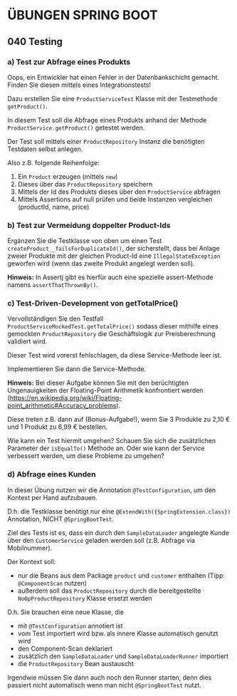 # ÜBUNGEN SPRING BOOT

## 040 Testing

### a) Test zur Abfrage eines Produkts

Oops, ein Entwickler hat einen Fehler in der Datenbankschicht
gemacht. Finden Sie diesen mittels eines Integrationstests!

Dazu erstellen Sie eine `ProductServiceTest` Klasse mit der Testmethode
`getProduct()`.

In diesem Test soll die Abfrage eines Produkts anhand der Methode `ProductService.getProduct()`
getestet werden.

Der Test soll mittels einer `ProductRepository` Instanz
die benötigten Testdaten selbst anlegen.

Also z.B. folgende Reihenfolge:

1. Ein `Product` erzeugen (mittels `new`)
2. Dieses über das `ProductRepository` speichern
3. Mittels der Id des Produkts dieses über den `ProductService` abfragen
4. Mittels Assertions auf null prüfen und beide Instanzen vergleichen (productId, name, price)

### b) Test zur Vermeidung doppelter Product-Ids

Ergänzen Sie die Testklasse von oben um einen Test `createProduct__failsForDuplicateId()`,
der sicherstellt, dass bei Anlage
zweier Produkte mit der gleichen Product-Id eine `IllegalStateException` geworfen wird (wenn
das zweite Produkt angelegt werden soll).

**Hinweis:** In Assertj gibt es hierfür auch eine spezielle assert-Methode namens `assertThatThrownBy()`.

### c) Test-Driven-Development von getTotalPrice()

Vervollständigen Sie den Testfall `ProductServiceMockedTest.getTotalPrice()`
sodass dieser mithilfe eines gemockten `ProductRepository` die Geschäftslogik zur
Preisberechnung validiert wird.

Dieser Test wird vorerst fehlschlagen, da diese Service-Methode leer ist.

Implementieren Sie dann die Service-Methode.

**Hinweis:** Bei dieser Aufgabe können Sie mit den berüchtigten Ungenauigkeiten der Floating-Point Arithmetik
konfrontiert werden (https://en.wikipedia.org/wiki/Floating-point_arithmetic#Accuracy_problems).

Diese treten z.B. dann auf (Bonus-Aufgabe!), wenn Sie 3 Produkte zu 2,10 € und 1 Produkt zu 6,99 € bestellen.

Wie kann ein Test hiermit umgehen? Schauen Sie sich die zusätzlichen Parameter der `isEqualTo()` Methode an.
Oder wie kann der Service verbessert werden, um diese Probleme zu umgehen?

### d) Abfrage eines Kunden

In dieser Übung nutzen wir die Annotation `@TestConfiguration`, um den Kontext per Hand aufzubauen.

D.h. die Testklasse benötigt nur eine `@ExtendWith({SpringExtension.class})` Annotation, NICHT
`@SpringBootTest`.

Ziel des Tests ist es, dass ein durch den `SampleDataLoader` angelegte Kunde über den
`CustomerService` geladen werden soll (z.B. Abfrage via Mobilnummer).

Der Kontext soll:

* nur die Beans aus dem Package `product` und `customer` enthalten (Tipp: `@ComponentScan` nutzen)
* außerdem soll das `ProductRepository` durch die bereitgestellte `NoOpProductRepository` Klasse ersetzt werden

D.h. Sie brauchen eine neue Klasse, die

* mit `@TestConfiguration` annotiert ist
* vom Test importiert wird bzw. als innere Klasse automatisch genutzt wird
* den Component-Scan deklariert
* zusätzlich den `SampleDataLoader` und `SampleDataLoaderRunner` importiert
* die `ProductRepository` Bean austauscht

Irgendwie müssen Sie dann auch noch den Runner starten, denn dies passiert nicht automatisch
wenn man nicht `@SpringBootTest` nutzt.